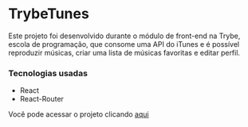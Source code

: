 # TrybeTunes

Este projeto foi desenvolvido durante o módulo de front-end na Trybe, escola de programação, que consome uma API do iTunes e é possível reproduzir músicas, criar uma lista de músicas favoritas e editar perfil.

### Tecnologias usadas

- React
- React-Router

Você pode acessar o projeto clicando [aqui](https://trybe-tunes-douglas-marcal.vercel.app/)
